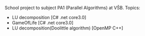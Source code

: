 School project to subject PA1 (Parallel Algorithms) at VŠB.
Topics:
  - LU decomposition [C# .net core3.0]
  - GameOfLife [C# .net core3.0]
  - LU decomposition(Doolittle algorithm) [OpenMP C++]
